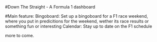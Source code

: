 #Down The Straight - A Formula 1 dashboard

#Main feature:
  Bingoboard: Set up a bingoboard for a F1 race weekend, where you put in predicitions for the weekend, wether its race results or something fun or interesting
  Calendar: Stay up to date on the F1 schedule

  more to come. 
